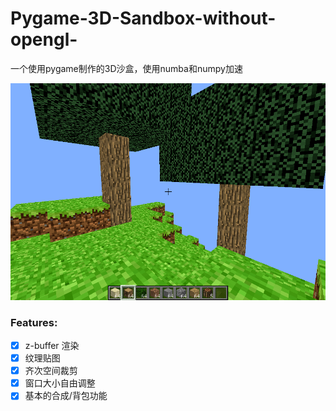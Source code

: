 # Pygame-3D-Sandbox-without-opengl-
一个使用pygame制作的3D沙盒，使用numba和numpy加速

<img src="./演示.png" alt="">

### Features:
- [x] z-buffer 渲染
- [x] 纹理贴图
- [x] 齐次空间裁剪
- [x] 窗口大小自由调整
- [x] 基本的合成/背包功能
